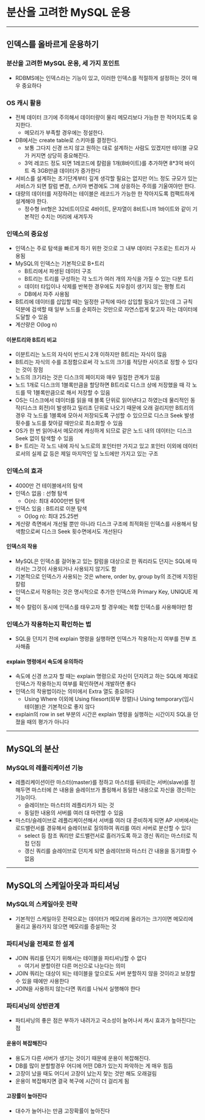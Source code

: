 # 분산을 고려한 MySQL 운용

-----------

## 인덱스를 올바르게 운용하기

### 분산을 고려한 MySQL 운용, 세 가지 포인트

- RDBMS에는 인덱스라는 기능이 있고, 이러한 인덱스를 적절하게 설정하는 것이 매우 중요하다

### OS 캐시 활용

- 전체 데이터 크기에 주의해서 데이터량이 물리 메모리보다 가능한 한 적어지도록 유지한다.
  - 메모리가 부족할 경우에는 정설한다.
- DB에서는 create table로 스키마를 결정한다.
  - 보통 그다지 신경 쓰지 않고 원하는 대로 설계하는 사람도 있겠지만 테이블 규모가 커지면 상당히 중요해진다.
  - 3억 레코드 정도 되면 1레코드에 칼럼을 1개(8바이트)를 추가하면 8*3억 바이트 즉 3GB만큼 데이터가 증가한다
- 서비스를 설계하는 초기단계부터 깊게 생각할 필요는 없지만 어느 정도 규모가 있는 서비스가 되면 칼럼 변경, 스키마 변경에도 그에 상응하는
주의를 기울여야만 한다.
- 대량의 데이터를 저장하려는 테이블은 레코드가 가능한 한 작아지도록 컴팩트하게 설계해야 한다.
  - 정수형 int형은 32비트이므로 4바이트, 문자열이 8비트니까 1바이트와 같이 기본적인 수치는 머리에 새겨두자

### 인덱스의 중요성

- 인덱스는 주로 탐색을 빠르게 하기 위한 것으로 그 내부 데이터 구조로는 트리가 사용됨
- MySQL의 인덱스는 기본적으로 B+트리
  - B트리에서 파생된 데이터 구조
  - B트리는 트리를 구성하는 각 노드가 여러 개의 자식을 가질 수 있는 다분 트리
  - 데이터 타입이나 삭제를 반복한 경우에도 치우침이 생기지 않는 평형 트리
  - DB에서 자주 사용됨
- B트리에 데이터를 삽입할 때는 일정한 규칙에 따라 삽입할 필요가 있는데 그 규칙 덕분에 검색할 때 일부 노드를 순회하는 것만으로
자연스럽게 찾고자 하는 데이터에 도달할 수 있음
- 계산량은 O(log n)

#### 이분트리와 B트리 비교

- 이분트리는 노드의 자식이 반드시 2개 이하지만 B트리는 자식이 많음
- B트리는 자식의 수를 조정함으로써 각 노드의 크기를 적당한 사이즈로 정할 수 있다는 것이 장점
- 노드의 크기라는 것은 디스크의 페이지와 매우 밀접한 관계가 있음
- 노드 1개로 디스크의 1블록만큼을 할당하면 B트리로 디스크 상에 저장했을 때 각 노드를 딱 1블록만큼으로 해서 저장할 수 있음
- OS는 디스크에서 데이터를 읽을 때 블록 단위로 읽어낸다고 하였는데 물리적인 동작(디스크 회전)이 발생하고 밀리초 단위로 나오기 때문에 오래 걸리지만
B트리의 경우 각 노드를 1블록에 모아서 저장되도록 구성할 수 있으므로 디스크 Seek 발생횟수를 노드를 찾아갈 때만으로 최소화할 수 있음
- OS가 한 번 읽어내서 메모리에 캐싱하게 되므로 같은 노드 내의 데이터는 디스크 Seek 없이 탐색할 수 있음
- B+ 트리는 각 노드 내에 자식 노드로의 포인터만 가지고 있고 포인터 이외에 데이터로서의 실제 값 등은 제일 마지막인 잎 노드에만 가지고 있는 구조

### 인덱스의 효과

- 4000만 건 테이블에서의 탐색
- 인덱스 없음 : 선형 탐색
  - O(n): 최대 4000만번 탐색
- 인덱스 있음 : B트리로 이분 탐색
  - O(log n): 최대 25.25번
- 계산량 측면에서 개선될 뿐만 아니라 디스크 구조에 최적화된 인덱스를 사용해서 탐색함으로써 디스크 Seek 횟수면에서도 개선된다

#### 인덱스의 작용

- MySQL은 인덱스를 걸어놓고 있는 칼럼을 대상으로 한 쿼리라도 던지는 SQL에 따라서는 그것이 사용되거나 사용되지 않기도 함
- 기본적으로 인덱스가 사용되는 것은 where, order by, group by의 조건에 지정된 칼럼
- 인덱스로서 작용하는 것은 명시적으로 추가한 인덱스와 Primary Key, UNIQUE 제약
- 복수 칼럼이 동시에 인덱스를 태우고자 할 경우에는 복합 인덱스를 사용해야만 함

### 인덱스가 작용하는지 확인하는 법

- SQL을 던지기 전에 explain 명령을 실행하면 인덱스가 작용하는지 여부를 전부 조사해줌

#### explain 명령에서 속도에 유의하라

- 속도에 신경 쓰고자 할 때는 explain 명령으로 자신이 던지려고 하는 SQL에 제대로 인덱스가 작용하는지 여부를 확인하면서 개발하면 좋다
- 인덱스의 작용법이라는 의미에서 Extra 열도 중요하다
  - Using Where 이외에 Using filesort(외부 정렬)나 Using temporary(임시 테이블)은 기본적으로 좋지 않다
- explain의 row in set 부분의 시간은 explain 명령을 실행하는 시간이지 SQL을 던졌을 때의 평가가 아니다

------------

## MySQL의 분산

### MySQL의 레플리케이션 기능

- 레플리케이션이란 마스터(master)를 정하고 마스터를 뒤따르는 서버(slave)를 정해두면 마스터에 쓴 내용을 슬레이브가 폴링해서 동일한 내용으로 자신을 갱신하는 기능이다.
  - 슬레이브는 마스터의 레플리카가 되는 것
  - 동일한 내용의 서버를 여러 대 마련할 수 있음
- 마스터/슬레이브로 레플리케이션해서 서버를 여러 대 준비하게 되면 AP 서버에서는 로드밸런서를 경유해서 슬레이브로 질의하여 쿼리를 여러 서버로 분산할 수 있다
  - select 등 참조 쿼리만 로드밸런서로 흘러가도록 하고 갱신 쿼리는 마스터로 직접 던짐
  - 갱신 쿼리를 슬레이브로 던지게 되면 슬레이브와 마스터 간 내용을 동기화할 수 없음

-----------

## MySQL의 스케일아웃과 파티셔닝

### MySQL의 스케일아웃 전략

- 기본적인 스케일아웃 전략으로는 데이터가 메모리에 올라가는 크기이면 메모리에 올리고
올라가지 않으면 메모리를 증설하는 것

### 파티셔닝을 전제로 한 설계

- JOIN 쿼리를 던지기 위해서는 테이블을 파티셔닝할 수 없다
  - 여기서 분할이란 다른 머신으로 나눈다는 의미
- JOIN 쿼리는 대상이 되는 테이블을 앞으로도 서버 분할하지 않을 것이라고 보장할 수 있을 때에만 사용한다
- JOIN을 사용하지 않는다면 쿼리를 나눠서 실행해야 한다

### 파티셔닝의 상반관계

- 파티셔닝의 좋은 점은 부하가 내려가고 국소성이 늘어나서 캐시 효과가 높아진다는 점

#### 운용이 복잡해진다

- 용도가 다른 서버가 생기는 것이기 때문에 운용이 복잡해진다.
- DB를 많이 분할할경우 어디에 어떤 DB가 있는지 파악하는 게 매우 힘듬
- 고장이 났을 때도 어디서 고장이 났는지 찾는 것만 해도 오래걸림
- 운용이 복잡해지면 결국 복구에 시간이 더 걸리게 됨

#### 고장률이 높아진다

- 대수가 늘어나는 만큼 고장확률이 높아진다
